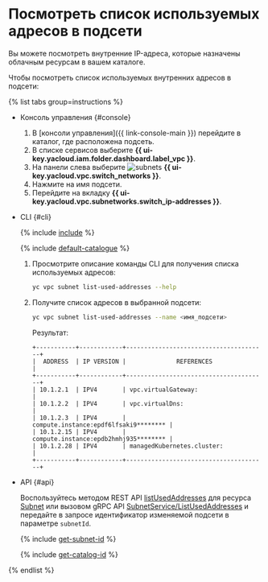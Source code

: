# Посмотреть список используемых адресов в подсети

Вы можете посмотреть внутренние IP-адреса, которые назначены облачным ресурсам в вашем каталоге.

Чтобы посмотреть список используемых внутренних адресов в подсети:

{% list tabs group=instructions %}

- Консоль управления {#console}

  1. В [консоли управления]({{ link-console-main }}) перейдите в каталог, где расположена подсеть.
  1. В списке сервисов выберите **{{ ui-key.yacloud.iam.folder.dashboard.label_vpc }}**.
  1. На панели слева выберите ![subnets](../../_assets/console-icons/nodes-right.svg) **{{ ui-key.yacloud.vpc.switch_networks }}**.
  1. Нажмите на имя подсети.
  1. Перейдите на вкладку **{{ ui-key.yacloud.vpc.subnetworks.switch_ip-addresses }}**.

- CLI {#cli}

   {% include [include](../../_includes/cli-install.md) %}

   {% include [default-catalogue](../../_includes/default-catalogue.md) %}

   1. Просмотрите описание команды CLI для получения списка используемых адресов:

      ```bash
      yc vpc subnet list-used-addresses --help
      ```

   1. Получите список адресов в выбранной подсети:

      ```bash
      yc vpc subnet list-used-addresses --name <имя_подсети>
      ```

      Результат:

      ```text
      +-----------+------------+---------------------------------------+
      |  ADDRESS  | IP VERSION |              REFERENCES               |
      +-----------+------------+---------------------------------------+
      | 10.1.2.1  | IPV4       | vpc.virtualGateway:                   |
      | 10.1.2.2  | IPV4       | vpc.virtualDns:                       |
      | 10.1.2.3  | IPV4       | compute.instance:epdf6lfsaki9******** |
      | 10.1.2.15 | IPV4       | compute.instance:epdb2hmhj935******** |
      | 10.1.2.28 | IPV4       | managedKubernetes.cluster:            |
      +-----------+------------+---------------------------------------+
      ```

- API {#api}

   Воспользуйтесь методом REST API [listUsedAddresses](../api-ref/Subnet/listUsedAddresses) для ресурса [Subnet](../api-ref/Subnet/index.md) или вызовом gRPC API [SubnetService/ListUsedAddresses](../api-ref/grpc/Subnet/listUsedAddresses.md) и передайте в запросе идентификатор изменяемой подсети в параметре `subnetId`.

   {% include [get-subnet-id](../../_includes/vpc/get-subnet-id.md) %}

   {% include [get-catalog-id](../../_includes/get-catalog-id.md) %}

{% endlist %}
